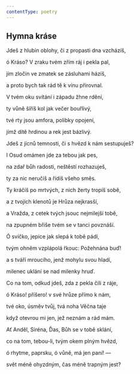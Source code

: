 ```yaml
---
contentType: poetry
---
```


## Hymna kráse

Jdeš z hlubin oblohy, či z propasti dna vzcházíš,

ó Kráso? V zraku tvém zřím ráj i pekla pal,

jím zločin ve zmatek se zásluhami házíš,

a proto bych tak rád tě k vínu přirovnal.

V tvém oku svítání i západu žhne rdění,

ty vůně šíříš kol jak večer bouřlivý,

tvé rty jsou amfora, polibky opojení,

jímž dítě hrdinou a rek jest bázlivý.

Jdeš z jícnů temnosti, či s hvězd k nám sestupuješ?

I Osud omámen jde za tebou jak pes,

na zdař bůh radosti, neštěstí rozhazuješ,

ty za nic neručíš a řídíš všeho směs.

Ty kráčíš po mrtvých, z nich žerty tropíš sobě,

a z tvojich klenotů je Hrůza nejkrasší,

a Vražda, z cetek tvých jsouc nejmilejší tobě,

na zpupném břiše tvém se v tanci povznáší.

Ó svíčko, jepice jak slepá k tobě pádí,

tvým ohněm vzplápolá řkouc: Požehnána buď!

a s tváří mroucího, jenž mohylu svou hladí,

milenec uklání se nad milenky hruď.

Co na tom, odkud jdeš, zda z pekla čili z ráje,

ó Kráso! příšero! v své hrůze přímo k nám,

tvé oko, úsměv tvůj, tvá noha Věčna taje

když otevrou mi jen, jež neznám a rád mám.

Ať Anděl, Siréna, Ďas, Bůh se v tobě sklání,

co na tom, tebou-li, tvým okem plným hvězd,

ó rhytme, paprsku, ó vůně, má jen paní! —

svět méně ohyzdným, čas méně trapným jest?

